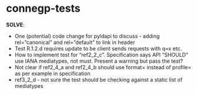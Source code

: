 # connegp-tests

**SOLVE**:
- One (potential) code change for pyldapi to discuss - adding rel=”canonical” and rel=”default” to link in header 
- Test R.1.2.d requires update to be client sends requests with q=x etc.
- How to implement test for “ref2_2_c”. Specification says API “SHOULD” use IANA mediatypes, not must. Present a warning but pass the test?
- Not clear if ref2_4_a and ref2_4_b should use format= instead of profile= as per example in specification
- ref3_2_d - not sure the test should be checking against a static list of mediatypes
